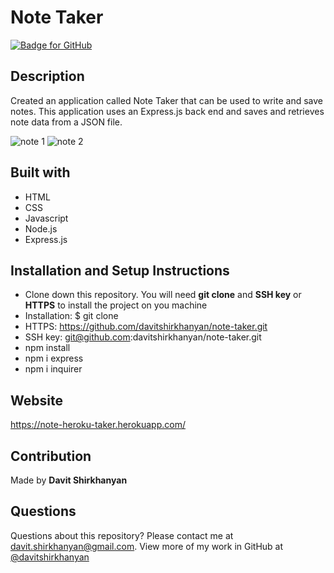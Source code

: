 # Note Taker
[![Badge for GitHub](https://img.shields.io/github/languages/top/davitshirkhanyan/team-profile-generator?style=flat&logo=appveyor)](https://davitshirkhanyan.github.io/team-profile-generator)

## Description

Created an application called Note Taker that can be used to write and save notes. This application uses an Express.js back end and saves and retrieves note data from a JSON file.

![note 1](https://user-images.githubusercontent.com/74809116/109453878-ef1dcf00-7a07-11eb-9cbb-db3ee67392c2.PNG)
![note 2](https://user-images.githubusercontent.com/74809116/109453882-ef1dcf00-7a07-11eb-9d1d-864a6cdc2677.PNG)

## Built with

* HTML
* CSS
* Javascript
* Node.js
* Express.js

## Installation and Setup Instructions

* Clone down this repository. You will need **git clone** and **SSH key** or **HTTPS** to install the project on you machine
* Installation: $ git clone 
* HTTPS: https://github.com/davitshirkhanyan/note-taker.git
* SSH key: git@github.com:davitshirkhanyan/note-taker.git
* npm install
* npm i express
* npm i inquirer

## Website

https://note-heroku-taker.herokuapp.com/

## Contribution
Made by **Davit Shirkhanyan**

## Questions

Questions about this repository? Please contact me at [davit.shirkhanyan@gmail.com](mailto:davit.shirkhanyan@gmail.com). 
View more of my work in GitHub at [@davitshirkhanyan](https://github.com/davitshirkhanyan)
